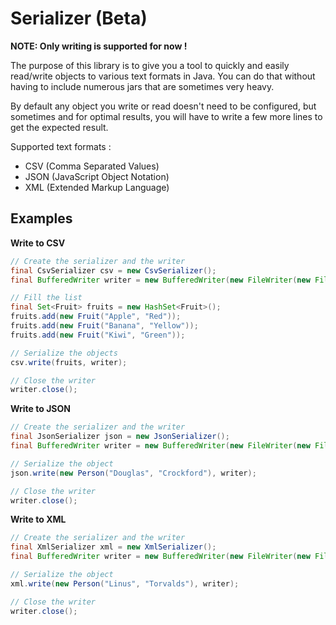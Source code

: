 Serializer (Beta)
=================

**NOTE: Only writing is supported for now !**

The purpose of this library is to give you a tool to quickly and easily read/write objects to various text formats in Java.
You can do that without having to include numerous jars that are sometimes very heavy.

By default any object you write or read doesn't need to be configured, but sometimes and for optimal results,
you will have to write a few more lines to get the expected result.

Supported text formats :

* CSV (Comma Separated Values)
* JSON (JavaScript Object Notation)
* XML (Extended Markup Language)


Examples
--------

**Write to CSV**

```java
// Create the serializer and the writer
final CsvSerializer csv = new CsvSerializer();
final BufferedWriter writer = new BufferedWriter(new FileWriter(new File("fruits.csv")));

// Fill the list
final Set<Fruit> fruits = new HashSet<Fruit>();
fruits.add(new Fruit("Apple", "Red"));
fruits.add(new Fruit("Banana", "Yellow"));
fruits.add(new Fruit("Kiwi", "Green"));

// Serialize the objects
csv.write(fruits, writer);

// Close the writer
writer.close();
```


**Write to JSON**

```java
// Create the serializer and the writer
final JsonSerializer json = new JsonSerializer();
final BufferedWriter writer = new BufferedWriter(new FileWriter(new File("person.json")));

// Serialize the object
json.write(new Person("Douglas", "Crockford"), writer);

// Close the writer
writer.close();
```


**Write to XML**

```java
// Create the serializer and the writer
final XmlSerializer xml = new XmlSerializer();
final BufferedWriter writer = new BufferedWriter(new FileWriter(new File("person.xml")));

// Serialize the object
xml.write(new Person("Linus", "Torvalds"), writer);

// Close the writer
writer.close();
```
